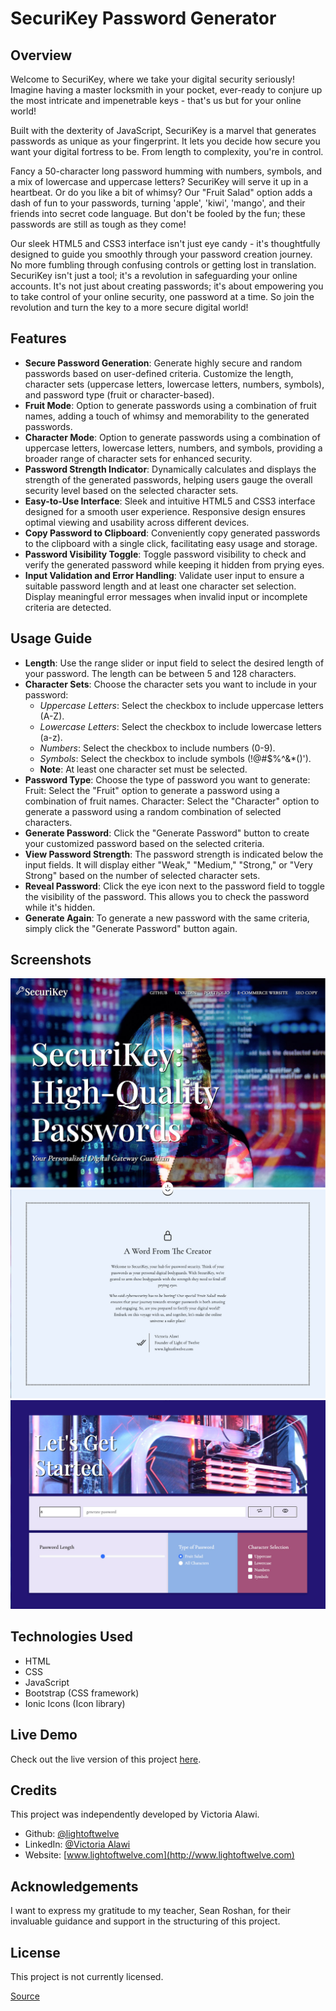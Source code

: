 # SecuriKey Password Generator

## Overview
Welcome to SecuriKey, where we take your digital security seriously! Imagine having a master locksmith in your pocket, ever-ready to conjure up the most intricate and impenetrable keys - that's us but for your online world! 

Built with the dexterity of JavaScript, SecuriKey is a marvel that generates passwords as unique as your fingerprint. It lets you decide how secure you want your digital fortress to be. From length to complexity, you're in control. 

Fancy a 50-character long password humming with numbers, symbols, and a mix of lowercase and uppercase letters? SecuriKey will serve it up in a heartbeat. Or do you like a bit of whimsy? Our "Fruit Salad" option adds a dash of fun to your passwords, turning 'apple', 'kiwi', 'mango', and their friends into secret code language. But don't be fooled by the fun; these passwords are still as tough as they come! 

Our sleek HTML5 and CSS3 interface isn't just eye candy - it's thoughtfully designed to guide you smoothly through your password creation journey. No more fumbling through confusing controls or getting lost in translation. SecuriKey isn't just a tool; it's a revolution in safeguarding your online accounts. It's not just about creating passwords; it's about empowering you to take control of your online security, one password at a time. So join the revolution and turn the key to a more secure digital world!

## Features
- <b>Secure Password Generation</b>:
Generate highly secure and random passwords based on user-defined criteria.
Customize the length, character sets (uppercase letters, lowercase letters, numbers, symbols), and password type (fruit or character-based).
- <b>Fruit Mode</b>:
Option to generate passwords using a combination of fruit names, adding a touch of whimsy and memorability to the generated passwords.
- <b>Character Mode</b>:
Option to generate passwords using a combination of uppercase letters, lowercase letters, numbers, and symbols, providing a broader range of character sets for enhanced security.
- <b>Password Strength Indicator</b>:
Dynamically calculates and displays the strength of the generated passwords, helping users gauge the overall security level based on the selected character sets.
- <b>Easy-to-Use Interface</b>:
Sleek and intuitive HTML5 and CSS3 interface designed for a smooth user experience.
Responsive design ensures optimal viewing and usability across different devices.
- <b>Copy Password to Clipboard</b>:
Conveniently copy generated passwords to the clipboard with a single click, facilitating easy usage and storage.
- <b>Password Visibility Toggle</b>:
Toggle password visibility to check and verify the generated password while keeping it hidden from prying eyes.
- <b>Input Validation and Error Handling</b>:
Validate user input to ensure a suitable password length and at least one character set selection.
Display meaningful error messages when invalid input or incomplete criteria are detected.

## Usage Guide

- <b>Length</b>: Use the range slider or input field to select the desired length of your password. The length can be between 5 and 128 characters.
- <b>Character Sets</b>: Choose the character sets you want to include in your password:
    - <i>Uppercase Letters</i>: Select the checkbox to include uppercase letters (A-Z).
    - <i>Lowercase Letters</i>: Select the checkbox to include lowercase letters (a-z).
    - <i>Numbers</i>: Select the checkbox to include numbers (0-9).
    - <i>Symbols</i>: Select the checkbox to include symbols (!@#$%^&*()').
    - <b>Note</b>: At least one character set must be selected.
- <b>Password Type</b>: Choose the type of password you want to generate:
Fruit: Select the "Fruit" option to generate a password using a combination of fruit names.
Character: Select the "Character" option to generate a password using a random combination of selected characters.
- <b>Generate Password</b>: Click the "Generate Password" button to create your customized password based on the selected criteria.
- <b>View Password Strength</b>: The password strength is indicated below the input fields. It will display either "Weak," "Medium," "Strong," or "Very Strong" based on the number of selected character sets.
- <b>Reveal Password</b>: Click the eye icon next to the password field to toggle the visibility of the password. This allows you to check the password while it's hidden.
- <b>Generate Again</b>: To generate a new password with the same criteria, simply click the "Generate Password" button again.

## Screenshots
![SecuriKey Hero Image](./assets/images/securikey-password-generator-screenshot-for-repository-light-of-twelve.jpg)
![Word From Creator Screenshot](./assets/images/word-from-creator-securikey-password-generator-screenshot-for-repository-light-of-twelve.jpg)
![Password Generation Component](./assets/images/password-generation-compontent-securikey-password-generator-screenshot-for-repository-light-of-twelve.jpg)

## Technologies Used
- HTML
- CSS
- JavaScript
- Bootstrap (CSS framework)
- Ionic Icons (Icon library)

## Live Demo
Check out the live version of this project [here](https://lightoftwelve.github.io/securikey-password-generator).

## Credits
This project was independently developed by Victoria Alawi.

- Github: [@lightoftwelve](https://github.com/lightoftwelve)
- LinkedIn: [@Victoria Alawi](https://www.linkedin.com/in/victoria-alawi-872984250/)
- Website: [www.lightoftwelve.com](http://www.lightoftwelve.com)

## Acknowledgements
I want to express my gratitude to my teacher, Sean Roshan, for their invaluable guidance and support in the structuring of this project.

## License
This project is not currently licensed.

[Source](https://github.com/lightoftwelve/securikey-password-generator?fbclid=IwAR3wOtoBOkgnCIIqDW0iLMGpv-1R-SjvaHuPWqywqW-N9Viri7o-c42TKbA)
